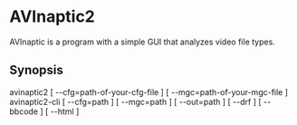 # AVInaptic2

AVInaptic is a program with a simple GUI that analyzes video file types.

## Synopsis

avinaptic2 [ --cfg=path-of-your-cfg-file ] [ --mgc=path-of-your-mgc-file ]
avinaptic2-cli [ --cfg=path ] [ --mgc=path ] [ --out=path ] [ --drf ] [ --bbcode ] [ --html ]
